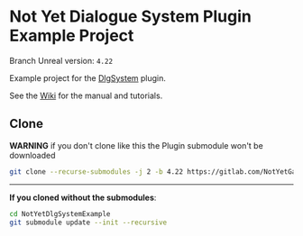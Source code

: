 # Not Yet Dialogue System Plugin Example Project

Branch Unreal version: `4.22`

Example project for the [DlgSystem](https://gitlab.com/NotYetGames/DlgSystem/tree/4.22) plugin.

See the [Wiki](https://gitlab.com/NotYetGames/DlgSystem/wikis/home) for the manual and tutorials.


## Clone

**WARNING** if you don't clone like this the Plugin submodule won't be downloaded

```sh
git clone --recurse-submodules -j 2 -b 4.22 https://gitlab.com/NotYetGames/NotYetDlgSystemExample.git
```

---
**If you cloned without the submodules**:

```sh
cd NotYetDlgSystemExample
git submodule update --init --recursive
```
